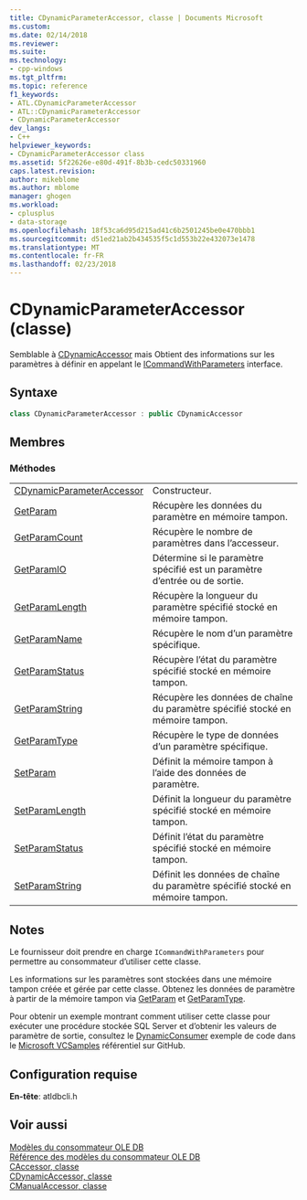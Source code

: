 ```yaml
---
title: CDynamicParameterAccessor, classe | Documents Microsoft
ms.custom: 
ms.date: 02/14/2018
ms.reviewer: 
ms.suite: 
ms.technology:
- cpp-windows
ms.tgt_pltfrm: 
ms.topic: reference
f1_keywords:
- ATL.CDynamicParameterAccessor
- ATL::CDynamicParameterAccessor
- CDynamicParameterAccessor
dev_langs:
- C++
helpviewer_keywords:
- CDynamicParameterAccessor class
ms.assetid: 5f22626e-e80d-491f-8b3b-cedc50331960
caps.latest.revision: 
author: mikeblome
ms.author: mblome
manager: ghogen
ms.workload:
- cplusplus
- data-storage
ms.openlocfilehash: 18f53ca6d95d215ad41c6b2501245be0e470bbb1
ms.sourcegitcommit: d51ed21ab2b434535f5c1d553b22e432073e1478
ms.translationtype: MT
ms.contentlocale: fr-FR
ms.lasthandoff: 02/23/2018
---
```

# <a name="cdynamicparameteraccessor-class"></a>CDynamicParameterAccessor (classe)

Semblable à [CDynamicAccessor](../../data/oledb/cdynamicaccessor-class.md) mais Obtient des informations sur les paramètres à définir en appelant le [ICommandWithParameters](/sql/relational-databases/native-client-ole-db-interfaces/icommandwithparameters) interface.

## <a name="syntax"></a>Syntaxe

```cpp
class CDynamicParameterAccessor : public CDynamicAccessor
```

## <a name="members"></a>Membres

### <a name="methods"></a>Méthodes

|||
|-|-|
|[CDynamicParameterAccessor](../../data/oledb/cdynamicparameteraccessor-cdynamicparameteraccessor.md)|Constructeur.|
|[GetParam](../../data/oledb/cdynamicparameteraccessor-getparam.md)|Récupère les données du paramètre en mémoire tampon.|
|[GetParamCount](../../data/oledb/cdynamicparameteraccessor-getparamcount.md)|Récupère le nombre de paramètres dans l’accesseur.|
|[GetParamIO](../../data/oledb/cdynamicparameteraccessor-getparamio.md)|Détermine si le paramètre spécifié est un paramètre d’entrée ou de sortie.|
|[GetParamLength](../../data/oledb/cdynamicparameteraccessor-getparamlength.md)|Récupère la longueur du paramètre spécifié stocké en mémoire tampon.|
|[GetParamName](../../data/oledb/cdynamicparameteraccessor-getparamname.md)|Récupère le nom d’un paramètre spécifique.|
|[GetParamStatus](../../data/oledb/cdynamicparameteraccessor-getparamstatus.md)|Récupère l’état du paramètre spécifié stocké en mémoire tampon.|
|[GetParamString](../../data/oledb/cdynamicparameteraccessor-getparamstring.md)|Récupère les données de chaîne du paramètre spécifié stocké en mémoire tampon.|
|[GetParamType](../../data/oledb/cdynamicparameteraccessor-getparamtype.md)|Récupère le type de données d’un paramètre spécifique.|
|[SetParam](../../data/oledb/cdynamicparameteraccessor-setparam.md)|Définit la mémoire tampon à l’aide des données de paramètre.|
|[SetParamLength](../../data/oledb/cdynamicparameteraccessor-setparamlength.md)|Définit la longueur du paramètre spécifié stocké en mémoire tampon.|
|[SetParamStatus](../../data/oledb/cdynamicparameteraccessor-setparamstatus.md)|Définit l’état du paramètre spécifié stocké en mémoire tampon.|
|[SetParamString](../../data/oledb/cdynamicparameteraccessor-setparamstring.md)|Définit les données de chaîne du paramètre spécifié stocké en mémoire tampon.|

## <a name="remarks"></a>Notes

Le fournisseur doit prendre en charge `ICommandWithParameters` pour permettre au consommateur d’utiliser cette classe.

Les informations sur les paramètres sont stockées dans une mémoire tampon créée et gérée par cette classe. Obtenez les données de paramètre à partir de la mémoire tampon via [GetParam](../../data/oledb/cdynamicparameteraccessor-getparam.md) et [GetParamType](../../data/oledb/cdynamicparameteraccessor-getparamtype.md).

Pour obtenir un exemple montrant comment utiliser cette classe pour exécuter une procédure stockée SQL Server et d’obtenir les valeurs de paramètre de sortie, consultez le [DynamicConsumer](https://github.com/Microsoft/VCSamples/tree/master/VC2008Samples/ATL/OLEDB/Consumer/DynamicConsumer) exemple de code dans le [Microsoft VCSamples](https://github.com/Microsoft/VCSamples) référentiel sur GitHub.

## <a name="requirements"></a>Configuration requise

**En-tête**: atldbcli.h

## <a name="see-also"></a>Voir aussi

[Modèles du consommateur OLE DB](../../data/oledb/ole-db-consumer-templates-cpp.md)  
[Référence des modèles du consommateur OLE DB](../../data/oledb/ole-db-consumer-templates-reference.md)  
[CAccessor, classe](../../data/oledb/caccessor-class.md)  
[CDynamicAccessor, classe](../../data/oledb/cdynamicaccessor-class.md)  
[CManualAccessor, classe](../../data/oledb/cmanualaccessor-class.md)  
